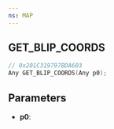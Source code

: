 ```yaml
---
ns: MAP
---
```

## GET_BLIP_COORDS

```c
// 0x201C319797BDA603
Any GET_BLIP_COORDS(Any p0);
```

## Parameters
* **p0**:
